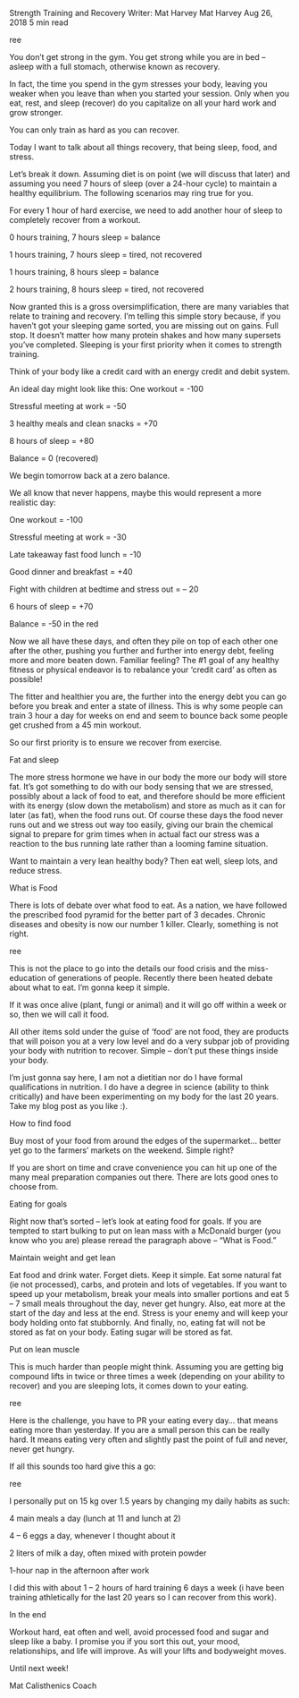 Strength Training and Recovery
Writer: Mat Harvey
Mat Harvey
Aug 26, 2018
5 min read



ree


You don’t get strong in the gym. You get strong while you are in bed – asleep with a full stomach, otherwise known as recovery.


In fact, the time you spend in the gym stresses your body, leaving you weaker when you leave than when you started your session. Only when you eat, rest, and sleep (recover) do you capitalize on all your hard work and grow stronger.


You can only train as hard as you can recover.

Today I want to talk about all things recovery, that being sleep, food, and stress.

Let’s break it down. Assuming diet is on point (we will discuss that later) and assuming you need 7 hours of sleep (over a 24-hour cycle) to maintain a healthy equilibrium. The following scenarios may ring true for you.


For every 1 hour of hard exercise, we need to add another hour of sleep to completely recover from a workout.

0 hours training, 7 hours sleep  = balance

1 hours training, 7 hours sleep = tired, not recovered

1 hours training, 8 hours sleep = balance

2 hours training, 8 hours sleep = tired, not recovered

Now granted this is a gross oversimplification, there are many variables that relate to training and recovery. I’m telling this simple story because, if you haven’t got your sleeping game sorted, you are missing out on gains. Full stop. It doesn’t matter how many protein shakes and how many supersets you’ve completed. Sleeping is your first priority when it comes to strength training.


Think of your body like a credit card with an energy credit and debit system.


An ideal day might look like this:
One workout =  -100

Stressful meeting at work = -50

3 healthy meals and clean snacks = +70

8 hours of sleep = +80

Balance = 0 (recovered)

We begin tomorrow back at a zero balance.


We all know that never happens, maybe this would represent a more realistic day:

One workout = -100

Stressful meeting at work = -30

Late takeaway fast food lunch = -10

Good dinner and breakfast = +40

Fight with children at bedtime and stress out = – 20

6 hours of sleep = +70

Balance = -50 in the red

Now we all have these days, and often they pile on top of each other one after the other, pushing you further and further into energy debt, feeling more and more beaten down. Familiar feeling? The #1 goal of any healthy fitness or physical endeavor is to rebalance your ‘credit card’ as often as possible!


The fitter and healthier you are, the further into the energy debt you can go before you break and enter a state of illness. This is why some people can train 3 hour a day for weeks on end and seem to bounce back some people get crushed from a 45 min workout.


So our first priority is to ensure we recover from exercise.


Fat and sleep

The more stress hormone we have in our body the more our body will store fat. It’s got something to do with our body sensing that we are stressed, possibly about a lack of food to eat, and therefore should be more efficient with its energy (slow down the metabolism) and store as much as it can for later (as fat), when the food runs out. Of course these days the food never runs out and we stress out way too easily, giving our brain the chemical signal to prepare for grim times when in actual fact our stress was a reaction to the bus running late rather than a looming famine situation.


Want to maintain a very lean healthy body? Then eat well, sleep lots, and reduce stress.


What is Food

There is lots of debate over what food to eat. As a nation, we have followed the prescribed food pyramid for the better part of 3 decades. Chronic diseases and obesity is now our number 1 killer. Clearly, something is not right.



ree



This is not the place to go into the details our food crisis and the miss-education of generations of people. Recently there been heated debate about what to eat. I’m gonna keep it simple.


If it was once alive (plant, fungi or animal) and it will go off within a week or so, then we will call it food.


All other items sold under the guise of ‘food’ are not food, they are products that will poison you at a very low level and do a very subpar job of providing your body with nutrition to recover. Simple – don’t put these things inside your body.

I’m just gonna say here, I am not a dietitian nor do I have formal qualifications in nutrition. I do have a degree in science (ability to think critically) and have been experimenting on my body for the last 20 years. Take my blog post as you like :).


How to find food

Buy most of your food from around the edges of the supermarket… better yet go to the farmers’ markets on the weekend. Simple right?


If you are short on time and crave convenience you can hit up one of the many meal preparation companies out there. There are lots good ones to choose from. 


Eating for goals

Right now that’s sorted – let’s look at eating food for goals. If you are tempted to start bulking to put on lean mass with a McDonald burger (you know who you are) please reread the paragraph above – “What is Food.”


Maintain weight and get lean

Eat food and drink water. Forget diets. Keep it simple. Eat some natural fat (ie not processed), carbs, and protein and lots of vegetables. If you want to speed up your metabolism, break your meals into smaller portions and eat 5 – 7 small meals throughout the day, never get hungry. Also, eat more at the start of the day and less at the end. Stress is your enemy and will keep your body holding onto fat stubbornly. And finally, no, eating fat will not be stored as fat on your body. Eating sugar will be stored as fat.


Put on lean muscle

This is much harder than people might think. Assuming you are getting big compound lifts in twice or three times a week (depending on your ability to recover) and you are sleeping lots, it comes down to your eating.

ree

Here is the challenge, you have to PR your eating every day… that means eating more than yesterday. If you are a small person this can be really hard. It means eating very often and slightly past the point of full and never, never get hungry.

If all this sounds too hard give this a go:

ree

I personally put on 15 kg over 1.5 years by changing my daily habits as such:


4 main meals a day (lunch at 11 and lunch at 2)

4 – 6 eggs a day, whenever I thought about it

2 liters of milk a day, often mixed with protein powder

1-hour nap in the afternoon after work




I did this with about 1 – 2 hours of hard training 6 days a week (i have been training athletically for the last 20 years so I can recover from this work).


In the end

Workout hard, eat often and well, avoid processed food and sugar and sleep like a baby. I promise you if you sort this out, your mood, relationships, and life will improve. As will your lifts and bodyweight moves.


Until next week!

Mat
Calisthenics Coach